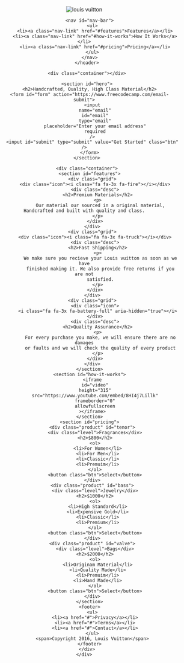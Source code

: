 <!DOCTYPE html>
<html>
  <head>
    <link rel="stylesheet" href="styles.css" />
    <link
      rel="stylesheet"
      href="https://use.fontawesome.com/releases/v5.8.1/css/all.css"
      integrity="sha384-50oBUHEmvpQ+1lW4y57PTFmhCaXp0ML5d60M1M7uH2+nqUivzIebhndOJK28anvf"
      crossorigin="anonymous"
    />
  </head>
  <body>
    <div id="page-wrapper">
      <header id="header">
        <div class="logo">
          <img
            id="header-img"
            src="https://upload.wikimedia.org/wikipedia/commons/e/ec/Louis_Vuitton_logo.png"
            alt="louis vuitton"
          />
        </div>

        <nav id="nav-bar">
          <ul>
            <li><a class="nav-link" href="#features">Features</a></li>
            <li><a class="nav-link" href="#how-it-works">How It Works</a></li>
            <li><a class="nav-link" href="#pricing">Pricing</a></li>
          </ul>
        </nav>
      </header>

      <div class="container"></div>

      <section id="hero">
        <h2>Handcrafted, Quality, High Class Material</h2>
        <form id="form" action="https://www.freecodecamp.com/email-submit">
          <input
            name="email"
            id="email"
            type="email"
            placeholder="Enter your email address"
            required
          />
          <input id="submit" type="submit" value="Get Started" class="btn" />
        </form>
      </section>

      <div class="container">
        <section id="features">
          <div class="grid">
            <div class="icon"><i class="fa fa-3x fa-fire"></i></div>
            <div class="desc">
              <h2>Premium Materials</h2>
              <p>
                Our material our sourced in a original material, Handcrafted and built with quality and class.
              </p>
            </div>
          </div>
          <div class="grid">
            <div class="icon"><i class="fa fa-3x fa-truck"></i></div>
            <div class="desc">
              <h2>Fast Shipping</h2>
              <p>
                We make sure you recieve your Louis vuitton as soon as we have
                finished making it. We also provide free returns if you are not
                satisfied.
              </p>
            </div>
          </div>
          <div class="grid">
            <div class="icon">
              <i class="fa fa-3x fa-battery-full" aria-hidden="true"></i>
            </div>
            <div class="desc">
              <h2>Quality Assurance</h2>
              <p>
                For every purchase you make, we will ensure there are no damages
                or faults and we will check the quality of every product
              </p>
            </div>
          </div>
        </section>
        <section id="how-it-works">
          <iframe
            id="video"
            height="315"
            src="https://www.youtube.com/embed/8HI4j7Lillk"
            frameborder="0"
            allowfullscreen
          ></iframe>
        </section>
        <section id="pricing">
          <div class="product" id="tenor">
            <div class="level">Fragrances</div>
            <h2>$800</h2>
            <ol>
              <li>For Women</li>
              <li>For Men</li>
              <li>Classic</li>
              <li>Premuim</li>
            </ol>
            <button class="btn">Select</button>
          </div>
          <div class="product" id="bass">
            <div class="level">Jewelry</div>
            <h2>$1000</h2>
            <ol>
              <li>High Standard</li>
              <li>Expensive Gold</li>
              <li>Classic</li>
              <li>Premium</li>
            </ol>
            <button class="btn">Select</button>
          </div>
          <div class="product" id="valve">
            <div class="level">Bags</div>
            <h2>$2000</h2>
            <ol>
              <li>Originam Material</li>
              <li>Quality Made</li>
              <li>Premuim</li>
              <li>Hand Made</li>
            </ol>
            <button class="btn">Select</button>
          </div>
        </section>
        <footer>
          <ul>
            <li><a href="#">Privacy</a></li>
            <li><a href="#">Terms</a></li>
            <li><a href="#">Contact</a></li>
          </ul>
          <span>Copyright 2016, Louis Vuitton</span>
        </footer>
      </div>
    </div>
  </body>
</html>
